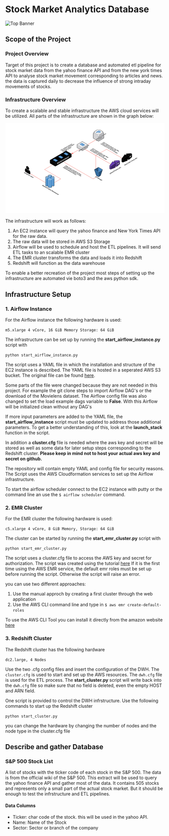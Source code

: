 # Stock Market Analytics Database
![Top Banner](https://github.com/ARgruny/Data-Engineering-Projects/blob/master/Capstone%20Project/Images/top%20banner.png)

## Scope of the Project

### Project Overview
Target of this project is to create a database and automated etl pipeline for stock market data from the yahoo finance API and from the new york times API to analyse stock market movement corresponding to articles and news. the data is captured daily to decrease the influence of strong intraday movements of stocks.

### Infrastructure Overview
To create a scalable and stable infrastructure the AWS cloud services will be utilized. All parts of the infrastructure are shown in the graph below:

![Infrastructure](https://github.com/ARgruny/Data-Engineering-Projects/blob/master/Capstone%20Project/Images/infrastructure.png)

The infrastructure will work as follows:
1. An EC2 instance will query the yahoo finance and New York Times API for the raw data.
2. The raw data will be stored in AWS S3 Storage
3. Airflow will be used to schedule and host the ETL pipelines. It will send ETL tasks to an scalable EMR cluster
4. The EMR cluster transforms the data and loads it into Redshift
5. Redshift will function as the data warehouse

To enable a better recreation of the project most steps of setting up the infrastructure are automated vie boto3 and the aws python sdk.

## Infrastructure Setup

### 1. Airflow Instance
For the Airflow instance the following hardware is used:

  `m5.xlarge
  4 vCore, 16 GiB Memory
  Storage: 64 GiB`

The infrastructure can be set up by running the **start_airflow_instance.py** script with

  `python start_airflow_instance.py`

The script uses a YAML file in which the installation and structure of the EC2 instance is described.
The YAML file is hosted in a seperated AWS S3 bucket.
The original file can be found [here](https://s3.amazonaws.com/aws-bigdata-blog/artifacts/airflow.livy.emr/airflow.yaml).

Some parts of the file were changed because they are not needed in this project.
For example the git clone steps to import Airflow DAG's or the download of the Movielens dataset.
The Airflow config file was also changed to set the load example dags variable to **False**.
With this Airflow will be initialized clean without any DAG's

If more input parameters are added to the YAML file, the **start_airflow_instance** script must be updated to address those additional parameters.
To get a better understanding of this, look at the **launch_stack** function in the script.

In addition a **cluster.cfg** file is needed where the aws key and secret will be stored as well as some data for later setup steps corresponding to the Redshift cluster.
**Please keep in mind not to host your actual aws key and secret on github.**

The repository will contain empty YAML and config file for security reasons.
The Script uses the AWS Cloudformation services to set up the Airflow infrastructure.

To start the airflow scheduler connect to the EC2 instance with putty or the command line an use the `$ airflow scheduler` command.

### 2. EMR Cluster
For the EMR cluster the following hardware is used:

  `c5.xlarge
  4 vCore, 8 GiB Memory,
  Storage: 64 GiB`

The cluster can be started by running the **start_emr_cluster.py** script with

  `python start_emr_cluster.py`

The script uses a cluster.cfg file to access the AWS key and secret for authorization. The script was created using the tutorial [here](https://docs.aws.amazon.com/emr/latest/ManagementGuide/emr-gs.html)
If it is the first time using the AWS EMR service, the default emr roles must be set up before running the script. Otherwise the script will raise an error.

you can use two different approaches:

  1. Use the manual approch by creating a first cluster through the web application
  2. Use the AWS CLI command line and type in `$ aws emr create-default-roles`

To use the AWS CLI Tool you can install it directly from the amazon website [here](https://awscli.amazonaws.com/AWSCLIV2.msi)

### 3. Redshift Cluster
The Redshift cluster has the following hardware

  `dc2.large, 4 Nodes`

Use the two .cfg config files and insert the configuration of the DWH. The `cluster.cfg` is used to start and set up the AWS resources. The `dwh.cfg` file is used for the ETL process. The **start_cluster.py** script will write back into the `dwh.cfg` file so make sure that no field is deleted, even the empty HOST and ARN field.

One script is provided to control the DWH infrstructure. Use the following commands to start up the Redshift cluster

  `python start_cluster.py`

you can change the hardware by changing the number of nodes and the node type in the cluster.cfg file

## Describe and gather Database

### S&P 500 Stock List
A list of stocks with the ticker code of each stock in the S&P 500. The data is from the official wiki of the S&P 500.
This extract will be used to query the yahoo finance API and gather most of the data. It contains 505 stocks and represents only a small part of the actual stock market.
But it should be enough to test the infrstructure and ETL pipelines.

#### Data Columns
- Ticker: char code of the stock. this will be used in the yahoo API.
- Name: Name of the Stock
- Sector: Sector or branch of the company
